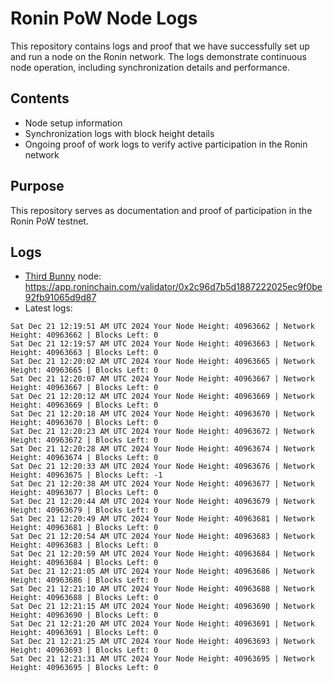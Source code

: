 # Ronin PoW Node Logs

This repository contains logs and proof that we have successfully set up and run a node on the Ronin network. The logs demonstrate continuous node operation, including synchronization details and performance.

## Contents

- Node setup information
- Synchronization logs with block height details
- Ongoing proof of work logs to verify active participation in the Ronin network

## Purpose

This repository serves as documentation and proof of participation in the Ronin PoW testnet.

## Logs

- [Third Bunny](https://thirdbunny.xyz/) node: https://app.roninchain.com/validator/0x2c96d7b5d1887222025ec9f0be92fb91065d9d87
- Latest logs:
```
Sat Dec 21 12:19:51 AM UTC 2024 Your Node Height: 40963662 | Network Height: 40963662 | Blocks Left: 0
Sat Dec 21 12:19:57 AM UTC 2024 Your Node Height: 40963663 | Network Height: 40963663 | Blocks Left: 0
Sat Dec 21 12:20:02 AM UTC 2024 Your Node Height: 40963665 | Network Height: 40963665 | Blocks Left: 0
Sat Dec 21 12:20:07 AM UTC 2024 Your Node Height: 40963667 | Network Height: 40963667 | Blocks Left: 0
Sat Dec 21 12:20:12 AM UTC 2024 Your Node Height: 40963669 | Network Height: 40963669 | Blocks Left: 0
Sat Dec 21 12:20:18 AM UTC 2024 Your Node Height: 40963670 | Network Height: 40963670 | Blocks Left: 0
Sat Dec 21 12:20:23 AM UTC 2024 Your Node Height: 40963672 | Network Height: 40963672 | Blocks Left: 0
Sat Dec 21 12:20:28 AM UTC 2024 Your Node Height: 40963674 | Network Height: 40963674 | Blocks Left: 0
Sat Dec 21 12:20:33 AM UTC 2024 Your Node Height: 40963676 | Network Height: 40963675 | Blocks Left: -1
Sat Dec 21 12:20:38 AM UTC 2024 Your Node Height: 40963677 | Network Height: 40963677 | Blocks Left: 0
Sat Dec 21 12:20:44 AM UTC 2024 Your Node Height: 40963679 | Network Height: 40963679 | Blocks Left: 0
Sat Dec 21 12:20:49 AM UTC 2024 Your Node Height: 40963681 | Network Height: 40963681 | Blocks Left: 0
Sat Dec 21 12:20:54 AM UTC 2024 Your Node Height: 40963683 | Network Height: 40963683 | Blocks Left: 0
Sat Dec 21 12:20:59 AM UTC 2024 Your Node Height: 40963684 | Network Height: 40963684 | Blocks Left: 0
Sat Dec 21 12:21:05 AM UTC 2024 Your Node Height: 40963686 | Network Height: 40963686 | Blocks Left: 0
Sat Dec 21 12:21:10 AM UTC 2024 Your Node Height: 40963688 | Network Height: 40963688 | Blocks Left: 0
Sat Dec 21 12:21:15 AM UTC 2024 Your Node Height: 40963690 | Network Height: 40963690 | Blocks Left: 0
Sat Dec 21 12:21:20 AM UTC 2024 Your Node Height: 40963691 | Network Height: 40963691 | Blocks Left: 0
Sat Dec 21 12:21:25 AM UTC 2024 Your Node Height: 40963693 | Network Height: 40963693 | Blocks Left: 0
Sat Dec 21 12:21:31 AM UTC 2024 Your Node Height: 40963695 | Network Height: 40963695 | Blocks Left: 0
```
